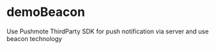 # demoBeacon
Use Pushmote ThirdParty SDK for push notification via server and use beacon technology


